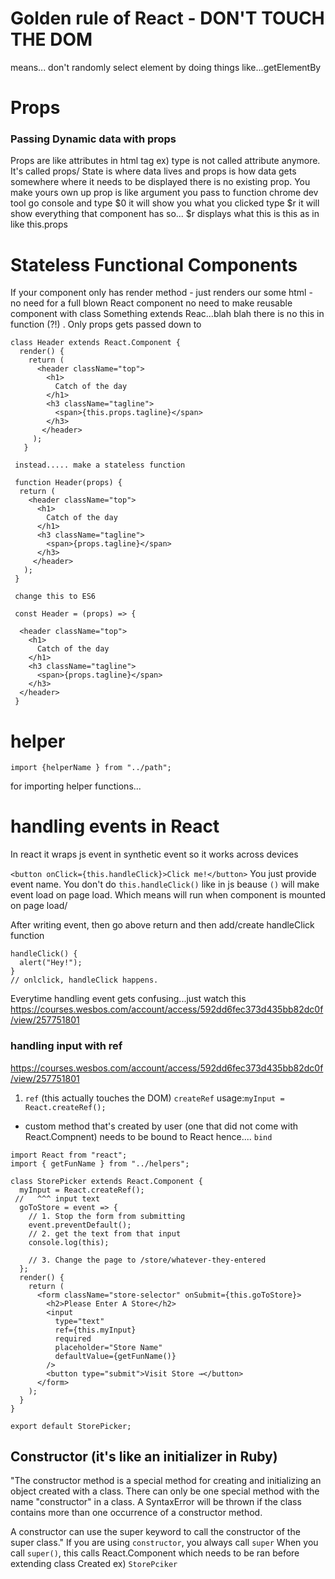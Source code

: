 # Golden rule of React - DON'T TOUCH THE DOM
means... don't randomly select element by doing things like...getElementBy

# Props
### Passing Dynamic data with props

Props are like attributes in html tag ex) type is not called attribute anymore. It's called props/
State is where data lives and props is how data gets somewhere where it needs to be displayed
there is no existing prop. You make yours own up
prop is like argument you pass to function
chrome dev tool
go console and type $0 it will show you what you clicked type $r it will show everything that component has so... $r displays what this is this as in like this.props

# Stateless Functional Components
If your component only has render method - just renders our some html - no need for a full blown React component
no need to make reusable component with class Something extends Reac...blah blah
there is no this in function (?!) . Only props gets passed down to
```
class Header extends React.Component {
  render() {
    return (
      <header className="top">
        <h1>
          Catch of the day
        </h1>
        <h3 className="tagline">
          <span>{this.props.tagline}</span>
        </h3>
       </header>
     );
   }
   
 instead..... make a stateless function  
 
 function Header(props) {
  return (
    <header className="top">
      <h1>
        Catch of the day
      </h1>
      <h3 className="tagline">
        <span>{props.tagline}</span>
      </h3>
     </header>
   );
 }
 
 change this to ES6
 
 const Header = (props) => {
 
  <header className="top">
    <h1>
      Catch of the day
    </h1>
    <h3 className="tagline">
      <span>{props.tagline}</span>
    </h3>
  </header>
 }
 ```
# helper
`import {helperName } from "../path";`

for importing helper functions...

# handling events in React
In react it wraps js event in synthetic event so it works across devices

`<button onClick={this.handleClick}>Click me!</button>` You just provide event name.
You don't do `this.handleClick()` like in js beause `()` will make event load on page load. Which means will run when component is mounted on page load/

After writing event, then go above return and then add/create handleClick function
```
handleClick() {
  alert("Hey!");
}
// onlclick, handleClick happens.
```
Everytime handling event gets confusing...just watch this https://courses.wesbos.com/account/access/592dd6fec373d435bb82dc0f/view/257751801

### handling input with ref
https://courses.wesbos.com/account/access/592dd6fec373d435bb82dc0f/view/257751801
1. `ref` (this actually touches the DOM) `createRef`  usage:`myInput = React.createRef();`
- custom method that's created by user (one that did not come with React.Compnent) needs to be bound to React
hence.... `bind`

```
import React from "react";
import { getFunName } from "../helpers";

class StorePicker extends React.Component {
  myInput = React.createRef();
 //   ^^^ input text
  goToStore = event => {
    // 1. Stop the form from submitting
    event.preventDefault();
    // 2. get the text from that input
    console.log(this);

    // 3. Change the page to /store/whatever-they-entered
  };
  render() {
    return (
      <form className="store-selector" onSubmit={this.goToStore}>
        <h2>Please Enter A Store</h2>
        <input
          type="text"
          ref={this.myInput}
          required
          placeholder="Store Name"
          defaultValue={getFunName()}
        />
        <button type="submit">Visit Store →</button>
      </form>
    );
  }
}

export default StorePicker;
```
## Constructor (it's like an initializer in Ruby)

"The constructor method is a special method for creating and initializing an object created with a class. There can only be one special method with the name "constructor" in a class. A SyntaxError will be thrown if the class contains more than one occurrence of a constructor method.

A constructor can use the super keyword to call the constructor of the super class."
If you are using `constructor`, you always call `super`
When you call `super()`, this calls React.Component which needs to be ran before extending class Created ex) `StorePciker`
